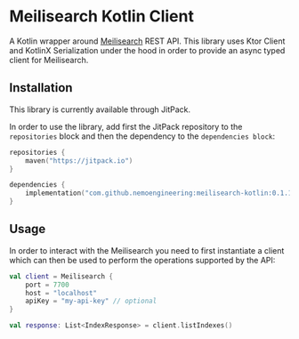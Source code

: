 # Meilisearch Kotlin Client

A Kotlin wrapper around [Meilisearch](https://github.com/meilisearch/meilisearch) REST API. This library uses Ktor
Client and KotlinX Serialization under the hood in order to provide an async typed client for Meilisearch.

## Installation

This library is currently available through JitPack.

In order to use the library, add first the JitPack repository to the `repositories` block and then the dependency to
the `dependencies block`:

```kotlin
repositories {
    maven("https://jitpack.io")
}

dependencies {
    implementation("com.github.nemoengineering:meilisearch-kotlin:0.1.1")
}
```

## Usage

In order to interact with the Meilisearch you need to first instantiate a client which can then be used to perform the
operations supported by the API:

```kotlin
val client = Meilisearch {
    port = 7700
    host = "localhost"
    apiKey = "my-api-key" // optional
}

val response: List<IndexResponse> = client.listIndexes()
```
